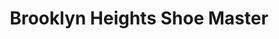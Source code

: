 ---
title: "Brooklyn Heights Shoe Master"
url: /brooklyn/brooklyn-heights-shoe-master/
shop: Schuhe
---